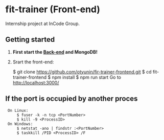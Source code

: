 # fit-trainer (Front-end)

Internship project at InCode Group.
 
 ## Getting started

1. **First start the [Back-end](https://github.com/otyunin/fit-trainer-backend.git/) and MongoDB!**
2. Srart the front-end:

     
     $ git clone https://github.com/otyunin/fir-trainer-frontend.git
     $ cd fit-trainer-frontend
     $ npm install
     $ npm run start
 Go to [http://localhost:3000/](http://localhost:3000/)

## If the port is occupied by another proces


     On Linux:
         $ fuser -k -n tcp <PortNumber>
         $ kill -9 <ProcessID>
     On Windows:
         $ netstat -ano | findstr :<PortNumber>
         $ taskkill /PID <ProcessID> /F

